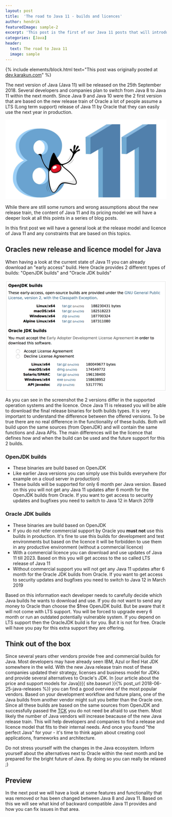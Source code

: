 ```yaml
---
layout: post
title:  'The road to Java 11 - builds and licences'
author: hendrik
featuredImage: sample-2
excerpt: 'This post is the first of our Java 11 posts that will introduce all needed information about the next Java release. In this post you can find all needed information about the free and commercial versions of Java 11.'
categories: [Java]
header:
  text: The road to Java 11
  image: sample
---
```

{% include elements/block.html text="This post was originally posted at [dev.karakun.com](dev.karakun.com)" %}

The next version of Java (Java 11) will be released on the 25th September 2018. Several developers and companies plan to switch from Java 8 to Java 11 within the next month. Since Java 9 and Java 10 were the 2 first version that are based on the new release train of Oracle a lot of people assume a LTS (Long term support) release of Java 11 by Oracle that they can easily use the next year in production.

![Duke](/assets/posts/2018-09-16-java-11-licence/duke-11.jpg)

While there are still some rumors and wrong assumptions about the new release train, the content of Java 11 and its pricing model we will have a deeper look at all this points in a series of blog posts.

In this first post we will have a general look at the release model and licence of Java 11 and any constraints that are based on this topics.

## Oracles new release and licence model for Java

When having a look at the current state of Java 11 you can already download an "early access" build. Here Oracle provides 2 different types of builds: "OpenJDK builds" and "Oracle JDK builds"

![Current Java 11 early access downloads](/assets/posts/2018-09-16-java-11-licence/download.png)

As you can see in the screenshot the 2 versions differ in the supported operation systems and the licence. Once Java 11 is released you will be able to download the final release binaries for both builds types. It is very important to understand the difference between the offered versions. To be true there are no real difference in the functionality of these builds. Both will build upon the same sources (from OpenJDK) and will contain the same functions and Java APIs. The main differences will be the licence that defines how and when the build can be used and the future support for this 2 builds.

### OpenJDK builds

* These binaries are build based on OpenJDK
* Like earlier Java versions you can simply use this builds everywhere (for example on a cloud server in production)
* These builds will be supported for only 6 month per Java version. Based on this you will not get any Java 11 updates after 6 month for the OpenJDK builds from Oracle. If you want to get access to security updates and bugfixes you need to switch to Java 12 in March 2019

### Oracle JDK builds

* These binaries are build based on OpenJDK
* If you do not refer commercial support by Oracle you **must not** use this builds in production. It's fine to use this builds for development and test environments but based on the licence it will be forbidden to use them in any productive environment (without a commercial licence)
* With a commercial licence you can download and use updates of Java 11 till 2023. Based on this you will get access to the so called LTS release of Java 11
* Without commercial support you will not get any Java 11 updates after 6 month for the Oracle JDK builds from Oracle. If you want to get access to security updates and bugfixes you need to switch to Java 12 in March 2019

Based on this information each developer needs to carefully decide which Java builds he wants to download and use. If you do not want to send any money to Oracle than choose the $free OpenJDK build. But be aware that it will not come with LTS support. You will be forced to upgrade every 6 month or run an outdated potentially vulnerable system. If you depend on LTS support then the OracleJDK build is for you. But it is not for free. Oracle will have you pay for this extra support they are offering.

## Think out of the box

Since several years other vendors provide free and commercial builds for Java. Most developers may have already seen IBM, Azul or Red Hat JDK somewhere in the wild. With the new Java release train most of these companies updated their strategy, licenses and business model for JDKs and provide several alternatives to Oracle's JDK. In [our article about the price and support models for Java]({{ site.baseurl }}{% post_url 2018-06-25-java-releases %}) you can find a good overview of the most popular vendors. Based on your development workflow and future plans, one of the Java builds from another vendor might suit you better than the Oracle one. Since all these builds are based on the same sources from OpenJDK and successfully passed the [TCK](https://en.wikipedia.org/wiki/Technology_Compatibility_Kit) you do not need be afraid to use them. Most likely the number of Java vendors will increase beacause of the new Java release train. This will help developers and companies to find a release and licence model that fits to their internal needs. And once you found "the perfect Java" for your - it's time to think again about creating cool applications, frameworks and architecture.

Do not stress yourself with the changes in the Java ecosystem. Inform yourself about the alternatives next to Oracle within the next month and be prepared for the bright future of Java. By doing so you can really be relaxed ;)

## Preview

In the next post we will have a look at some features and functionality that was removed or has been changed between Java 8 and Java 11. Based on this we will see what kind of backward compatible Java 11 provides and how you can fix issues in that area.
